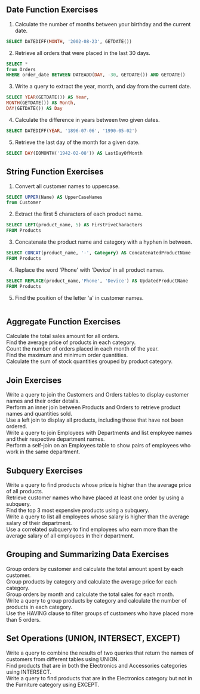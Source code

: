 ## Date Function Exercises<br>
1. Calculate the number of months between your birthday and the current date.
~~~sql
SELECT DATEDIFF(MONTH, '2002-08-23', GETDATE())
~~~

2. Retrieve all orders that were placed in the last 30 days.
~~~sql
SELECT * 
from Orders
WHERE order_date BETWEEN DATEADD(DAY, -30, GETDATE()) AND GETDATE()
~~~

3. Write a query to extract the year, month, and day from the current date.
~~~sql
SELECT YEAR(GETDATE()) AS Year,
MONTH(GETDATE()) AS Month,
DAY(GETDATE()) AS Day
~~~

4. Calculate the difference in years between two given dates.
~~~sql
SELECT DATEDIFF(YEAR, '1896-07-06', '1990-05-02')
~~~

5. Retrieve the last day of the month for a given date.
~~~sql
SELECT DAY(EOMONTH('1942-02-08')) AS LastDayOfMonth
~~~


## String Function Exercises<br>
1. Convert all customer names to uppercase.
~~~sql
SELECT UPPER(Name) AS UpperCaseNames
from Customer
~~~

2. Extract the first 5 characters of each product name.
~~~sql
SELECT LEFT(product_name, 5) AS FirstFiveCharacters
FROM Products 
~~~

3. Concatenate the product name and category with a hyphen in between.
~~~sql
SELECT CONCAT(product_name, '-', Category) AS ConcatenatedProductName
FROM Products 
~~~

4. Replace the word 'Phone' with 'Device' in all product names.
~~~sql
SELECT REPLACE(product_name,'Phone', 'Device') AS UpdatedProductName
FROM Products
~~~

5. Find the position of the letter 'a' in customer names.
~~~sql

~~~

## Aggregate Function Exercises<br>
Calculate the total sales amount for all orders.<br>
Find the average price of products in each category.<br>
Count the number of orders placed in each month of the year.<br>
Find the maximum and minimum order quantities.<br>
Calculate the sum of stock quantities grouped by product category.<br>

## Join Exercises<br>
Write a query to join the Customers and Orders tables to display customer names and their order details.<br>
Perform an inner join between Products and Orders to retrieve product names and quantities sold.<br>
Use a left join to display all products, including those that have not been ordered.<br>
Write a query to join Employees with Departments and list employee names and their respective department names.<br>
Perform a self-join on an Employees table to show pairs of employees who work in the same department.<br>


## Subquery Exercises
Write a query to find products whose price is higher than the average price of all products.<br>
Retrieve customer names who have placed at least one order by using a subquery.<br>
Find the top 3 most expensive products using a subquery.<br>
Write a query to list all employees whose salary is higher than the average salary of their department.<br>
Use a correlated subquery to find employees who earn more than the average salary of all employees in their department.<br>


## Grouping and Summarizing Data Exercises<br>
Group orders by customer and calculate the total amount spent by each customer.<br>
Group products by category and calculate the average price for each category.<br>
Group orders by month and calculate the total sales for each month.<br>
Write a query to group products by category and calculate the number of products in each category.<br>
Use the HAVING clause to filter groups of customers who have placed more than 5 orders.<br>


## Set Operations (UNION, INTERSECT, EXCEPT)<br>
Write a query to combine the results of two queries that return the names of customers from different tables using UNION.<br>
Find products that are in both the Electronics and Accessories categories using INTERSECT.<br>
Write a query to find products that are in the Electronics category but not in the Furniture category using EXCEPT.<br>